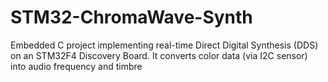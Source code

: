 # STM32-ChromaWave-Synth
Embedded C project implementing real-time Direct Digital Synthesis (DDS) on an STM32F4 Discovery Board. It converts color data (via I2C sensor) into audio frequency and timbre
